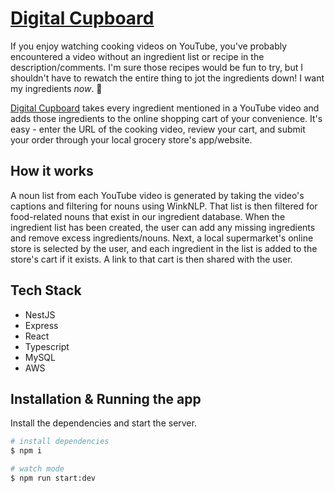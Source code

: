 # [Digital Cupboard](https://digitalcupboard.ca/) 

If you enjoy watching cooking videos on YouTube, you've probably encountered a video without an ingredient list or recipe in the description/comments. I'm sure those recipes would be fun to try, but I shouldn't have to rewatch the entire thing to jot the ingredients down! I want my ingredients *now*. :triumph:

[Digital Cupboard](https://digitalcupboard.ca/) takes every ingredient mentioned in a YouTube video and adds those ingredients to the online shopping cart of your convenience. It's easy - enter the URL of the cooking video, review your cart, and submit your order through your local grocery store's app/website.

## How it works
A noun list from each YouTube video is generated by taking the video's captions and filtering for nouns using WinkNLP. That list is then filtered for food-related nouns that exist in our ingredient database. When the ingredient list has been created, the user can add any missing ingredients and remove excess ingredients/nouns. Next, a local supermarket's online store is selected by the user, and each ingredient in the list is added to the store's cart if it exists. A link to that cart is then shared with the user.

## Tech Stack

- NestJS
- Express
- React
- Typescript
- MySQL
- AWS

## Installation & Running the app

Install the dependencies and start the server.

```bash
# install dependencies
$ npm i

# watch mode
$ npm run start:dev
```
